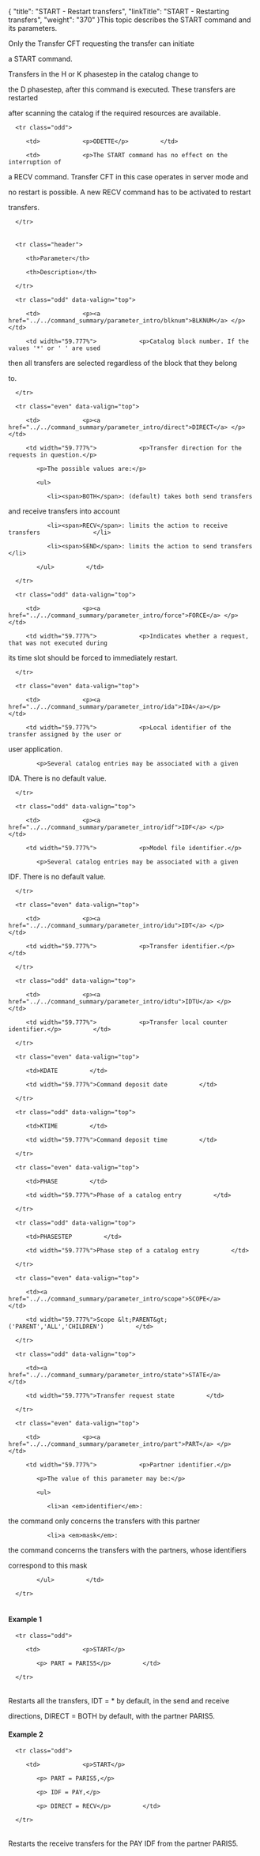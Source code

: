 {
    "title": "START  - Restart transfers",
    "linkTitle": "START - Restarting transfers",
    "weight": "370"
}This topic describes the START command and its parameters.

Only the Transfer CFT requesting the transfer can initiate
a START command.

Transfers in the H or K phasestep in the catalog change to
the D phasestep, after this command is executed. These transfers are restarted
after scanning the catalog if the required resources are available.

<table data-cellspacing="0">
   <tbody>
      <tr class="odd">
         <td>            <p>ODETTE</p>         </td>
         <td>            <p>The START command has no effect on the interruption of
a RECV command. Transfer CFT in this case operates in server mode and
no restart is possible. A new RECV command has to be activated to restart
transfers.</p>         </td>
      </tr>
   </tbody>
</table>

<table data-cellspacing="0" width="90%">
   <thead>
      <tr class="header">
         <th>Parameter</th>
         <th>Description</th>
      </tr>
   </thead>
   <tbody>
      <tr class="odd" data-valign="top">
         <td>            <p><a href="../../command_summary/parameter_intro/blknum">BLKNUM</a> </p>         </td>
         <td width="59.777%">            <p>Catalog block number. If the values '*' or ' ' are used
then all transfers are selected regardless of the block that they belong
to.</p>         </td>
      </tr>
      <tr class="even" data-valign="top">
         <td>            <p><a href="../../command_summary/parameter_intro/direct">DIRECT</a> </p>         </td>
         <td width="59.777%">            <p>Transfer direction for the requests in question.</p>
            <p>The possible values are:</p>
            <ul>
               <li><span>BOTH</span>: (default) takes both send transfers
and receive transfers into account               </li>
               <li><span>RECV</span>: limits the action to receive transfers               </li>
               <li><span>SEND</span>: limits the action to send transfers               </li>
            </ul>         </td>
      </tr>
      <tr class="odd" data-valign="top">
         <td>            <p><a href="../../command_summary/parameter_intro/force">FORCE</a> </p>         </td>
         <td width="59.777%">            <p>Indicates whether a request, that was not executed during
its time slot should be forced to immediately restart.</p>         </td>
      </tr>
      <tr class="even" data-valign="top">
         <td>            <p><a href="../../command_summary/parameter_intro/ida">IDA</a></p>         </td>
         <td width="59.777%">            <p>Local identifier of the transfer assigned by the user or
user application.</p>
            <p>Several catalog entries may be associated with a given
IDA. There is no default value.</p>         </td>
      </tr>
      <tr class="odd" data-valign="top">
         <td>            <p><a href="../../command_summary/parameter_intro/idf">IDF</a> </p>         </td>
         <td width="59.777%">            <p>Model file identifier.</p>
            <p>Several catalog entries may be associated with a given
IDF. There is no default value.</p>         </td>
      </tr>
      <tr class="even" data-valign="top">
         <td>            <p><a href="../../command_summary/parameter_intro/idu">IDT</a> </p>         </td>
         <td width="59.777%">            <p>Transfer identifier.</p>         </td>
      </tr>
      <tr class="odd" data-valign="top">
         <td>            <p><a href="../../command_summary/parameter_intro/idtu">IDTU</a> </p>         </td>
         <td width="59.777%">            <p>Transfer local counter identifier.</p>         </td>
      </tr>
      <tr class="even" data-valign="top">
         <td>KDATE         </td>
         <td width="59.777%">Command deposit date         </td>
      </tr>
      <tr class="odd" data-valign="top">
         <td>KTIME         </td>
         <td width="59.777%">Command deposit time         </td>
      </tr>
      <tr class="even" data-valign="top">
         <td>PHASE         </td>
         <td width="59.777%">Phase of a catalog entry         </td>
      </tr>
      <tr class="odd" data-valign="top">
         <td>PHASESTEP         </td>
         <td width="59.777%">Phase step of a catalog entry         </td>
      </tr>
      <tr class="even" data-valign="top">
         <td><a href="../../command_summary/parameter_intro/scope">SCOPE</a>         </td>
         <td width="59.777%">Scope &lt;PARENT&gt; ('PARENT','ALL','CHILDREN')         </td>
      </tr>
      <tr class="odd" data-valign="top">
         <td><a href="../../command_summary/parameter_intro/state">STATE</a>         </td>
         <td width="59.777%">Transfer request state         </td>
      </tr>
      <tr class="even" data-valign="top">
         <td>            <p><a href="../../command_summary/parameter_intro/part">PART</a> </p>         </td>
         <td width="59.777%">            <p>Partner identifier.</p>
            <p>The value of this parameter may be:</p>
            <ul>
               <li>an <em>identifier</em>:
the command only concerns the transfers with this partner               </li>
               <li>a <em>mask</em>:
the command concerns the transfers with the partners, whose identifiers
correspond to this mask               </li>
            </ul>         </td>
      </tr>
   </tbody>
</table>

#### Example 1

<table data-cellspacing="0">
   <tbody>
      <tr class="odd">
         <td>            <p>START</p>
            <p> PART = PARIS5</p>         </td>
      </tr>
   </tbody>
</table>

Restarts all the transfers, IDT = \* by default, in the send and receive
directions, DIRECT = BOTH by default, with the partner PARIS5.

#### Example 2

<table data-cellspacing="0">
   <tbody>
      <tr class="odd">
         <td>            <p>START</p>
            <p> PART = PARIS5,</p>
            <p> IDF = PAY,</p>
            <p> DIRECT = RECV</p>         </td>
      </tr>
   </tbody>
</table>

Restarts the receive transfers for the PAY IDF from the partner PARIS5.
